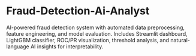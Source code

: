 # Fraud-Detection-Ai-Analyst
AI-powered fraud detection system with automated data preprocessing, feature engineering, and model evaluation. Includes Streamlit dashboard, LightGBM classifier, ROC/PR visualization, threshold analysis, and natural-language AI insights for interpretability.
